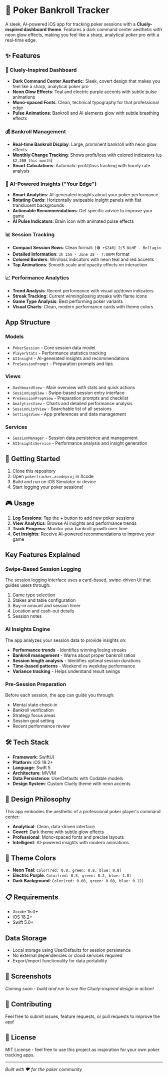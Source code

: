 # 🎯 Poker Bankroll Tracker

A sleek, AI-powered iOS app for tracking poker sessions with a **Cluely-inspired dashboard theme**. Features a dark command center aesthetic with neon glow effects, making you feel like a sharp, analytical poker pro with a real-time edge.

## ✨ Features

### 🎨 Cluely-Inspired Dashboard
- **Dark Command Center Aesthetic**: Sleek, covert design that makes you feel like a sharp, analytical poker pro
- **Neon Glow Effects**: Teal and electric purple accents with subtle pulse animations
- **Mono-spaced Fonts**: Clean, technical typography for that professional edge
- **Pulse Animations**: Bankroll and AI elements glow with subtle breathing effects

### 💰 Bankroll Management
- **Real-time Bankroll Display**: Large, prominent bankroll with neon glow effects
- **Monthly Change Tracking**: Shows profit/loss with colored indicators (`Up $2,300 this month`)
- **Smart Calculations**: Automatic profit/loss tracking with hourly rate analysis

### 🧠 AI-Powered Insights ("Your Edge")
- **Smart Analytics**: AI-generated insights about your poker performance
- **Rotating Cards**: Horizontally swipeable insight panels with flat translucent backgrounds
- **Actionable Recommendations**: Get specific advice to improve your game
- **AI Pulse Indicators**: Brain icon with animated pulse effects

### 📊 Session Tracking
- **Compact Session Rows**: Clean format: `[🟢 +$240] 2/5 NLHE - Bellagio`
- **Detailed Information**: `3h 25m · June 28 · 7:00PM` format
- **Colored Borders**: Win/loss indicators with neon teal and red accents
- **Tap Animations**: Smooth scale and opacity effects on interaction

### 📈 Performance Analytics
- **Trend Analysis**: Recent performance with visual up/down indicators
- **Streak Tracking**: Current winning/losing streaks with flame icons
- **Game Type Analysis**: Best performing poker variants
- **Visual Charts**: Clean, modern performance cards with theme colors

## App Structure

### Models
- `PokerSession` - Core session data model
- `PlayerStats` - Performance statistics tracking
- `AIInsight` - AI-generated insights and recommendations
- `PreSessionPrompt` - Preparation prompts and tips

### Views
- `DashboardView` - Main overview with stats and quick actions
- `SessionLogView` - Swipe-based session entry interface
- `PreSessionPrepView` - Preparation prompts and checklist
- `AnalyticsView` - Charts and detailed performance analysis
- `SessionListView` - Searchable list of all sessions
- `SettingsView` - App preferences and data management

### Services
- `SessionManager` - Session data persistence and management
- `AIInsightsService` - Performance analysis and insight generation

## 🚀 Getting Started

1. Clone this repository
2. Open `pokertracker.xcodeproj` in Xcode
3. Build and run on iOS Simulator or device
4. Start logging your poker sessions!

## 🎮 Usage

1. **Log Sessions**: Tap the + button to add new poker sessions
2. **View Analytics**: Browse AI insights and performance trends
3. **Track Progress**: Monitor your bankroll growth over time
4. **Get Insights**: Receive AI-powered recommendations to improve your game

## Key Features Explained

### Swipe-Based Session Logging
The session logging interface uses a card-based, swipe-driven UI that guides users through:
1. Game type selection
2. Stakes and table configuration
3. Buy-in amount and session timer
4. Location and cash-out details
5. Session notes

### AI Insights Engine
The app analyzes your session data to provide insights on:
- **Performance trends** - Identifies winning/losing streaks
- **Bankroll management** - Warns about proper bankroll ratios
- **Session length analysis** - Identifies optimal session durations
- **Time-based patterns** - Weekend vs weekday performance
- **Variance tracking** - Helps understand result swings

### Pre-Session Preparation
Before each session, the app can guide you through:
- Mental state check-in
- Bankroll verification
- Strategy focus areas
- Session goal setting
- Recent performance review

## 🛠 Tech Stack

- **Framework**: SwiftUI
- **Platform**: iOS 18.2+
- **Language**: Swift 5
- **Architecture**: MVVM
- **Data Persistence**: UserDefaults with Codable models
- **Design System**: Custom Cluely theme with neon accents

## 🎯 Design Philosophy

This app embodies the aesthetic of a professional poker player's command center:
- **Analytical**: Clean, data-driven interface
- **Covert**: Dark theme with subtle glow effects
- **Professional**: Mono-spaced fonts and precise layouts
- **Intelligent**: AI-powered insights with modern animations

## 🎨 Theme Colors

- **Neon Teal**: `Color(red: 0.0, green: 0.8, blue: 0.8)`
- **Electric Purple**: `Color(red: 0.5, green: 0.2, blue: 1.0)`
- **Dark Background**: `Color(red: 0.08, green: 0.08, blue: 0.12)`

## 📋 Requirements

- Xcode 15.0+
- iOS 18.2+
- Swift 5.0+

## Data Storage

- Local storage using UserDefaults for session persistence
- No external dependencies or cloud services required
- Export/import functionality for data portability

## 📱 Screenshots

*Coming soon - build and run to see the Cluely-inspired design in action!*

## 🤝 Contributing

Feel free to submit issues, feature requests, or pull requests to improve the app!

## 📄 License

MIT License - feel free to use this project as inspiration for your own poker tracking apps.

---

*Built with ❤️ for the poker community*